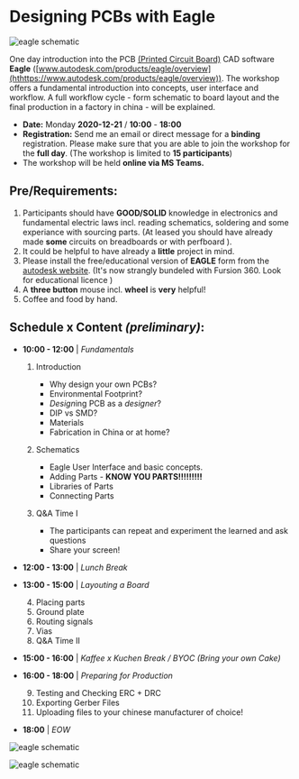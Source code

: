 # Designing PCBs with Eagle

![eagle schematic](materials/eagle_board.png)

One day introduction into the PCB [(Printed Circuit Board)](https://en.wikipedia.org/wiki/Printed_circuit_board) CAD software **Eagle**  ([www.autodesk.com/products/eagle/overview](hthttps://www.autodesk.com/products/eagle/overview)). The workshop offers a fundamental introduction into concepts, user interface and workflow. A full workflow cycle - form schematic to board layout and the final production in a factory in china - will be explained.


- **Date:** Monday **2020-12-21** / **10:00** - **18:00**
- **Registration:** Send me an email or direct message for a **binding** registration. Please make sure that you are able to join the workshop for the **full day**. (The workshop is limited to **15 participants**)
- The workshop will be held **online via MS Teams.**

## Pre/Requirements:

1. Participants should have **GOOD/SOLID** knowledge in electronics and fundamental electric laws incl. reading schematics, soldering and some experiance with sourcing parts. (At leased you should have already made **some** circuits on breadboards or with perfboard ).
2. It could be helpful to have already a **little** project in mind.
3. Please install the free/educational version of  **EAGLE** form from the [autodesk website](https://www.autodesk.de/products/eagle/free-download?plc=F360&term=1-YEAR&support=ADVANCED&quantity=1). (It's now strangly bundeled with Fursion 360. Look for educational licence )
5. A **three button** mouse incl. **wheel** is **very** helpful!
4. Coffee and food by hand.

## Schedule x Content *(preliminary)*:

* **10:00 - 12:00** | *Fundamentals*

  1. Introduction
     - Why design your own PCBs?
     - Environmental Footprint?
     - *Design*ing PCB as a *designer*?
     - DIP vs SMD?
     - Materials
     - Fabrication in China or at home?
 
  2. Schematics
     - Eagle User Interface and basic concepts.
     - Adding Parts - **KNOW YOU PARTS!!!!!!!!!**
     - Libraries of Parts
     - Connecting Parts
     
  3. Q&A Time I
     - The participants can repeat and experiment the learned and ask questions  
     - Share your screen!

* **12:00 - 13:00** | *Lunch Break*

* **13:00 - 15:00** |  *Layouting a Board*

  4. Placing parts
  5. Ground plate
  6. Routing signals
  7. Vias
  8. Q&A Time II

* **15:00 - 16:00** | *Kaffee x Kuchen Break / BYOC (Bring your own Cake)*

* **16:00 - 18:00** | *Preparing for Production*

  9. Testing and Checking ERC + DRC
  10. Exporting Gerber Files
  11. Uploading files to your chinese manufacturer of choice!

* **18:00** | *EOW*

![eagle schematic](materials/eagle_schematics.png)

![eagle schematic](materials/board_nomidi.jpg)

